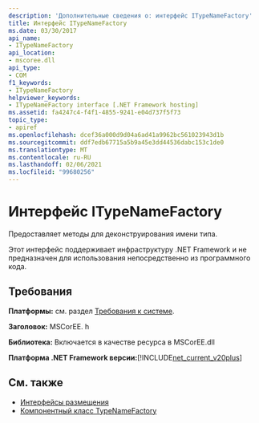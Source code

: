 ```yaml
---
description: 'Дополнительные сведения о: интерфейс ITypeNameFactory'
title: Интерфейс ITypeNameFactory
ms.date: 03/30/2017
api_name:
- ITypeNameFactory
api_location:
- mscoree.dll
api_type:
- COM
f1_keywords:
- ITypeNameFactory
helpviewer_keywords:
- ITypeNameFactory interface [.NET Framework hosting]
ms.assetid: fa4247c4-f4f1-4855-9241-e04d737f5f73
topic_type:
- apiref
ms.openlocfilehash: dcef36a000d9d04a6ad41a9962bc561023943d1b
ms.sourcegitcommit: ddf7edb67715a5b9a45e3dd44536dabc153c1de0
ms.translationtype: MT
ms.contentlocale: ru-RU
ms.lasthandoff: 02/06/2021
ms.locfileid: "99680256"
---
```

# <a name="itypenamefactory-interface"></a>Интерфейс ITypeNameFactory

Предоставляет методы для деконструирования имени типа.  
  
 Этот интерфейс поддерживает инфраструктуру .NET Framework и не предназначен для использования непосредственно из программного кода.  
  
## <a name="requirements"></a>Требования  

 **Платформы:** см. раздел [Требования к системе](../../get-started/system-requirements.md).  
  
 **Заголовок:** MSCorEE. h  
  
 **Библиотека:** Включается в качестве ресурса в MSCorEE.dll  
  
 **Платформа .NET Framework версии:**[!INCLUDE[net_current_v20plus](../../../../includes/net-current-v20plus-md.md)]  
  
## <a name="see-also"></a>См. также

- [Интерфейсы размещения](hosting-interfaces.md)
- [Компонентный класс TypeNameFactory](typenamefactory-coclass.md)
